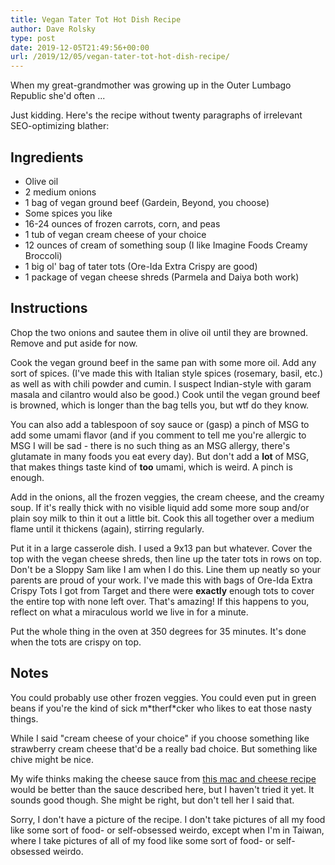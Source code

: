```yaml
---
title: Vegan Tater Tot Hot Dish Recipe
author: Dave Rolsky
type: post
date: 2019-12-05T21:49:56+00:00
url: /2019/12/05/vegan-tater-tot-hot-dish-recipe/
---
```


When my great-grandmother was growing up in the Outer Lumbago Republic she'd often ...

Just kidding. Here's the recipe without twenty paragraphs of irrelevant SEO-optimizing blather:

## Ingredients

- Olive oil
- 2 medium onions
- 1 bag of vegan ground beef (Gardein, Beyond, you choose)
- Some spices you like
- 16-24 ounces of frozen carrots, corn, and peas
- 1 tub of vegan cream cheese of your choice
- 12 ounces of cream of something soup (I like Imagine Foods Creamy Broccoli)
- 1 big ol' bag of tater tots (Ore-Ida Extra Crispy are good)
- 1 package of vegan cheese shreds (Parmela and Daiya both work)

## Instructions

Chop the two onions and sautee them in olive oil until they are browned. Remove and put aside for
now.

Cook the vegan ground beef in the same pan with some more oil. Add any sort of spices. (I've made
this with Italian style spices (rosemary, basil, etc.) as well as with chili powder and cumin. I
suspect Indian-style with garam masala and cilantro would also be good.) Cook until the vegan ground
beef is browned, which is longer than the bag tells you, but wtf do they know.

You can also add a tablespoon of soy sauce or (gasp) a pinch of MSG to add some umami flavor (and if
you comment to tell me you're allergic to MSG I will be sad - there is no such thing as an MSG
allergy, there's glutamate in many foods you eat every day). But don't add a **lot** of MSG, that
makes things taste kind of **too** umami, which is weird. A pinch is enough.

Add in the onions, all the frozen veggies, the cream cheese, and the creamy soup. If it's really
thick with no visible liquid add some more soup and/or plain soy milk to thin it out a little bit.
Cook this all together over a medium flame until it thickens (again), stirring regularly.

Put it in a large casserole dish. I used a 9x13 pan but whatever. Cover the top with the vegan
cheese shreds, then line up the tater tots in rows on top. Don't be a Sloppy Sam like I am when I do
this. Line them up neatly so your parents are proud of your work. I've made this with bags of
Ore-Ida Extra Crispy Tots I got from Target and there were **exactly** enough tots to cover the
entire top with none left over. That's amazing! If this happens to you, reflect on what a miraculous
world we live in for a minute.

Put the whole thing in the oven at 350 degrees for 35 minutes. It's done when the tots are crispy on
top.

## Notes

You could probably use other frozen veggies. You could even put in green beans if you're the kind of
sick m\*therf\*cker who likes to eat those nasty things.

While I said "cream cheese of your choice" if you choose something like strawberry cream cheese
that'd be a really bad choice. But something like chive might be nice.

My wife thinks making the cheese sauce from [this mac and cheese recipe][1] would be better than the
sauce described here, but I haven't tried it yet. It sounds good though. She might be right, but
don't tell her I said that.

Sorry, I don't have a picture of the recipe. I don't take pictures of all my food like some sort of
food- or self-obsessed weirdo, except when I'm in Taiwan, where I take pictures of all of my food
like some sort of food- or self-obsessed weirdo.

[1]: https://www.exploreveg.org/veg-resources/recipes/cheese-mac-cheese/
